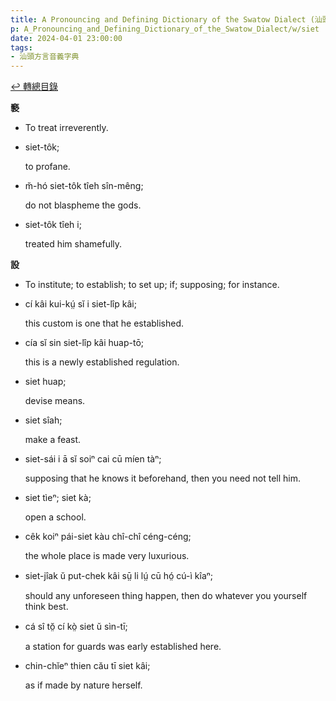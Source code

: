 ```yaml
---
title: A Pronouncing and Defining Dictionary of the Swatow Dialect (汕頭方言音義字典) / siet
p: A_Pronouncing_and_Defining_Dictionary_of_the_Swatow_Dialect/w/siet
date: 2024-04-01 23:00:00
tags: 
- 汕頭方言音義字典
---
```


[↩️ 轉總目錄](/A_Pronouncing_and_Defining_Dictionary_of_the_Swatow_Dialect)


**褻**
- To treat irreverently.

- siet-tôk;

  to profane.

- m̆-hó siet-tôk tîeh sîn-mêng;

  do not blaspheme the gods.

- siet-tôk tîeh i;

  treated him shamefully.

**設**
- To institute; to establish; to set up; if; supposing; for instance.

- cí kâi kui-kṳ́ sĭ i siet-lîp kâi;

  this custom is one that he established.

- cía sĭ sin siet-lîp kâi huap-tō;

  this is a newly established regulation.

- siet huap;

  devise means.

- siet sîah;

  make a feast.

- siet-sái i ā sĭ soiⁿ cai cū míen tàⁿ;

  supposing that he knows it beforehand, then you need not tell him.

- siet tìeⁿ; siet kà;

  open a school.

- cêk koiⁿ pái-siet kàu chî-chî céng-céng;

  the whole place is made very luxurious.

- siet-jîak ŭ put-chek kâi sṳ̄ li lṳ́ cū hó̤ cú-ì kîaⁿ;

  should any unforeseen thing happen, then do whatever you yourself think best.

- cá sî tŏ̤ cí kò̤ siet ŭ sìn-tī;

  a station for guards was early established here.

- chin-chĭeⁿ thien cău tī siet kâi;

  as if made by nature herself.